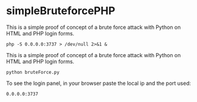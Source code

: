 # simpleBruteforcePHP
This is a simple proof of concept of a brute force attack with Python on HTML and PHP login forms.

```
php -S 0.0.0.0:3737 > /dev/null 2>&1 &
```

This is a simple proof of concept of a brute force attack with Python on HTML and PHP login forms.

```
python bruteForce.py
```

To see the login panel, in your browser paste the local ip and the port used:
```
0.0.0.0:3737
```
